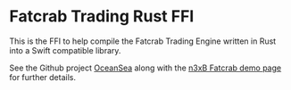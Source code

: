# Fatcrab Trading Rust FFI

This is the FFI to help compile the Fatcrab Trading Engine written in Rust into a Swift compatible library.

See the Github project [OceanSea](https://github.com/nobu-maeda/OceanSea) along with the [n3xB Fatcrab demo page](https://n3xb.io/fatcrab.html) for further details.
